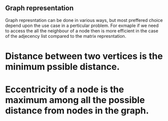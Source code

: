 ## Graph representation
Graph represntation can be done in various ways, but most preffered choice depend upon the use case in a perticular problem. For exmaple if we need
to access the all the neighbour of a node then is more efficient in the case of the adjecency list compared to the matrix represntation.
# Distance between two vertices is the minimum pssible distance.
# Eccentricity of a node is the maximum among all the possible distance from nodes in the graph.
